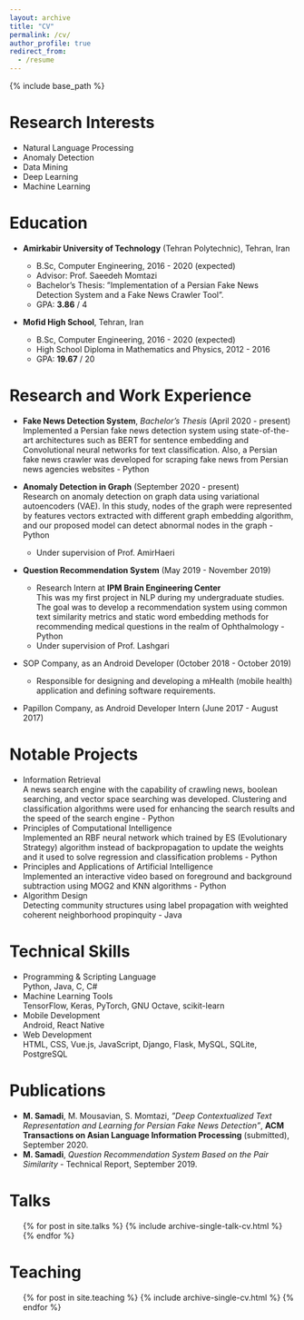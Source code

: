 ```yaml
---
layout: archive
title: "CV"
permalink: /cv/
author_profile: true
redirect_from:
  - /resume
---
```


{% include base_path %}

Research Interests
======
* Natural Language Processing
* Anomaly Detection
* Data Mining
* Deep Learning
* Machine Learning

Education
======
* **Amirkabir University of Technology** (Tehran Polytechnic), Tehran, Iran
  * B.Sc, Computer Engineering, 2016 - 2020 (expected)
  * Advisor: Prof. Saeedeh Momtazi
  * Bachelor’s Thesis: ”Implementation of a Persian Fake News Detection System and a Fake News Crawler Tool”.
  * GPA: **3.86** / 4
  
* **Mofid High School**, Tehran, Iran
  * B.Sc, Computer Engineering, 2016 - 2020 (expected)
  * High School Diploma in Mathematics and Physics, 2012 - 2016
  * GPA: **19.67** / 20


Research and Work Experience
======
* **Fake News Detection System**, *Bachelor’s Thesis* (April 2020 - present) <br/>
  Implemented a Persian fake news detection system using state-of-the-art architectures such as BERT for sentence embedding and Convolutional neural
networks for text classification. Also, a Persian fake news crawler was developed for scraping fake news from Persian news agencies websites - Python

* **Anomaly Detection in Graph** (September 2020 - present) <br/>
  Research on anomaly detection on graph data using variational autoencoders
  (VAE). In this study, nodes of the graph were represented by features vectors
  extracted with different graph embedding algorithm, and our proposed model
  can detect abnormal nodes in the graph - Python <br/>
  * Under supervision of Prof. AmirHaeri
  
* **Question Recommendation System** (May 2019 - November 2019) <br/>
  * Research Intern at **IPM Brain Engineering Center** <br/>
  This was my first project in NLP during my undergraduate studies. The goal
  was to develop a recommendation system using common text similarity metrics
  and static word embedding methods for recommending medical questions in the
  realm of Ophthalmology - Python <br/>
  * Under supervision of Prof. Lashgari
  
* SOP Company, as an Android Developer (October 2018 - October 2019) <br/>
  * Responsible for designing and developing a mHealth (mobile health) application
    and defining software requirements.
  
* Papillon Company, as Android Developer Intern (June 2017 - August 2017)

Notable Projects
======

* Information Retrieval <br/>
  A news search engine with the capability of crawling news, boolean searching,
  and vector space searching was developed. Clustering and classification algorithms were used for enhancing the search results and the speed of the search
  engine - Python
* Principles of Computational Intelligence <br/>
  Implemented an RBF neural network which trained by ES (Evolutionary Strategy) algorithm instead of backpropagation to update the weights and it used to
  solve regression and classification problems - Python
* Principles and Applications of Artificial Intelligence <br/>
  Implemented an interactive video based on foreground and background subtraction using MOG2 and KNN algorithms - Python
* Algorithm Design <br/>
  Detecting community structures using label propagation with weighted coherent
  neighborhood propinquity - Java

Technical Skills
======
* Programming & Scripting Language <br/>
  Python, Java, C, C#
* Machine Learning Tools <br/>
  TensorFlow, Keras, PyTorch, GNU Octave, scikit-learn
* Mobile Development <br/>
  Android, React Native
* Web Development <br/>
  HTML, CSS, Vue.js, JavaScript, Django, Flask, MySQL, SQLite, PostgreSQL

Publications
======
 * **M. Samadi**, M. Mousavian, S. Momtazi, *”Deep Contextualized Text Representation and Learning for Persian Fake News Detection”*, **ACM Transactions on Asian Language Information Processing** (submitted), September 2020.
 * **M. Samadi**, *Question Recommendation System Based on the Pair Similarity* - Technical Report, September 2019.
  
Talks
======
  <ul>{% for post in site.talks %}
    {% include archive-single-talk-cv.html %}
  {% endfor %}</ul>
  
Teaching
======
  <ul>{% for post in site.teaching %}
    {% include archive-single-cv.html %}
  {% endfor %}</ul>
